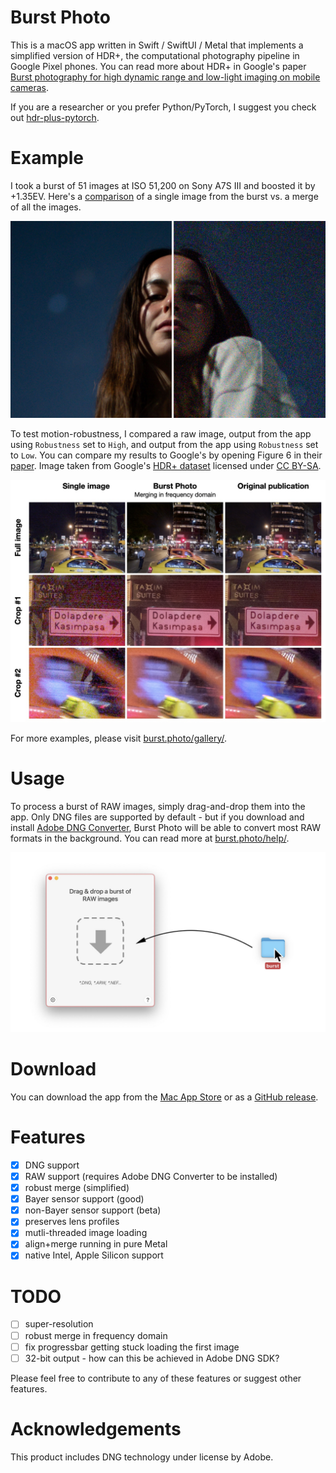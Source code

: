 # Burst Photo

This is a macOS app written in Swift / SwiftUI / Metal that implements a simplified version of HDR+, the computational photography pipeline in Google Pixel phones. You can read more about HDR+ in Google's paper [Burst photography for high dynamic range and low-light imaging on mobile cameras](http://static.googleusercontent.com/media/www.hdrplusdata.org/en//hdrplus.pdf).

If you are a researcher or you prefer Python/PyTorch, I suggest you check out [hdr-plus-pytorch](https://github.com/martin-marek/hdr-plus-pytorch).

# Example

I took a burst of 51 images at ISO 51,200 on Sony A7S III and boosted it by +1.35EV. Here's a [comparison](https://burst.photo/assets/images/gallery/monika_stars.jpg) of a single image from the burst vs. a merge of all the images.

![](docs/assets/images/home/monika_stars.jpg)

To test motion-robustness, I compared a raw image, output from the app using `Robustness` set to `High`, and output from the app using `Robustness` set to `Low`. You can compare my results to Google's by opening Figure 6 in their [paper](http://static.googleusercontent.com/media/www.hdrplusdata.org/en//hdrplus.pdf). Image taken from Google's [HDR+ dataset](https://hdrplusdata.org/dataset.html) licensed under [CC BY-SA](https://creativecommons.org/licenses/by-sa/4.0/).

![](docs/assets/images/tech/robustness_comparison.jpg)

For more examples, please visit [burst.photo/gallery/](https://burst.photo/gallery/).

# Usage

To process a burst of RAW images, simply drag-and-drop them into the app. Only DNG files are supported by default - but if you download and install [Adobe DNG Converter](https://helpx.adobe.com/camera-raw/using/adobe-dng-converter.html), Burst Photo will be able to convert most RAW formats in the background. You can read more at [burst.photo/help/](https://burst.photo/help/).

![](docs/assets/images/help/drag-and-drop.jpg)

# Download

You can download the app from the [Mac App Store](https://burst.photo/download/) or as a [GitHub release](https://github.com/martin-marek/hdr-plus-swift/releases).

# Features
- [x] DNG support
- [x] RAW support (requires Adobe DNG Converter to be installed)
- [x] robust merge (simplified)
- [x] Bayer sensor support (good)
- [x] non-Bayer sensor support (beta)
- [x] preserves lens profiles
- [x] mutli-threaded image loading
- [x] align+merge running in pure Metal
- [x] native Intel, Apple Silicon support

# TODO
- [ ] super-resolution
- [ ] robust merge in frequency domain
- [ ] fix progressbar getting stuck loading the first image
- [ ] 32-bit output - how can this be achieved in Adobe DNG SDK?

Please feel free to contribute to any of these features or suggest other features.

# Acknowledgements

This product includes DNG technology under license by Adobe.
